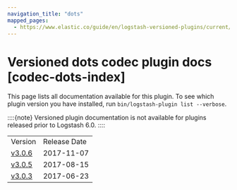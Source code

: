 ```yaml
---
navigation_title: "dots"
mapped_pages:
  - https://www.elastic.co/guide/en/logstash-versioned-plugins/current/codec-dots-index.html
---
```


# Versioned dots codec plugin docs [codec-dots-index]


This page lists all documentation available for this plugin.  To see which plugin version you have installed, run `bin/logstash-plugin list --verbose`.

::::{note}
Versioned plugin documentation is not available for plugins released prior to Logstash 6.0.
::::


|     |     |
| --- | --- |
| Version | Release Date |
| [v3.0.6](v3-0-6-plugins-codecs-dots.md) | 2017-11-07 |
| [v3.0.5](v3-0-5-plugins-codecs-dots.md) | 2017-08-15 |
| [v3.0.3](v3-0-3-plugins-codecs-dots.md) | 2017-06-23 |




